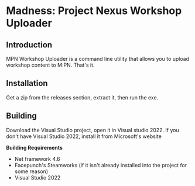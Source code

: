 # Madness: Project Nexus Workshop Uploader
## Introduction
MPN Workshop Uploader is a command line utility that allows you to upload workshop content to M:PN. That's it.

## Installation
Get a zip from the releases section, extract it, then run the exe.

## Building
Download the Visual Studio project, open it in Visual studio 2022. If you don't have Visual Studio 2022, install it from Microsoft's website

**Building Requirements**
* Net framework 4.6
* Facepunch's Steamworks (if it isn't already installed into the project for some reason)
* Visual Studio 2022
